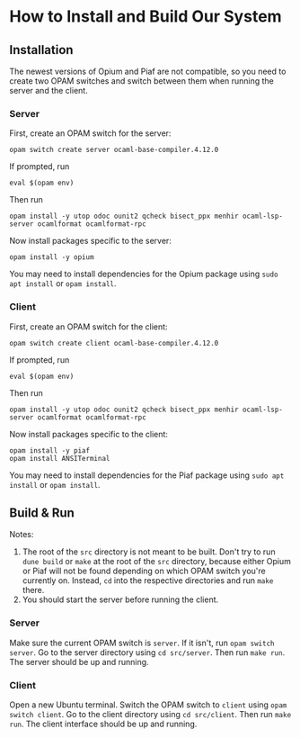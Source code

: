 # How to Install and Build Our System

## Installation

The newest versions of Opium and Piaf are not compatible, so you need to create two OPAM switches and switch between them when running the server and the client.

### Server

First, create an OPAM switch for the server:

```text
opam switch create server ocaml-base-compiler.4.12.0
```

If prompted, run

```text
eval $(opam env)
```

Then run

```text
opam install -y utop odoc ounit2 qcheck bisect_ppx menhir ocaml-lsp-server ocamlformat ocamlformat-rpc
```

Now install packages specific to the server:

```text
opam install -y opium
```

You may need to install dependencies for the Opium package using `sudo apt install` or `opam install`.

### Client

First, create an OPAM switch for the client:

```text
opam switch create client ocaml-base-compiler.4.12.0
```

If prompted, run

```text
eval $(opam env)
```

Then run

```text
opam install -y utop odoc ounit2 qcheck bisect_ppx menhir ocaml-lsp-server ocamlformat ocamlformat-rpc
```

Now install packages specific to the client:

```text
opam install -y piaf
opam install ANSITerminal
```

You may need to install dependencies for the Piaf package using `sudo apt install` or `opam install`.

## Build & Run

Notes:

1. The root of the `src` directory is not meant to be built. Don't try to run `dune build` or `make` at the root of the `src` directory, because either Opium or Piaf will not be found depending on which OPAM switch you're currently on. Instead, `cd` into the respective directories and run `make` there.
2. You should start the server before running the client.

### Server

Make sure the current OPAM switch is `server`. If it isn't, run `opam switch server`. Go to the server directory using `cd src/server`. Then run `make run`. The server should be up and running.

### Client

Open a new Ubuntu terminal. Switch the OPAM switch to `client` using `opam switch client`. Go to the client directory using `cd src/client`. Then run `make run`. The client interface should be up and running.
